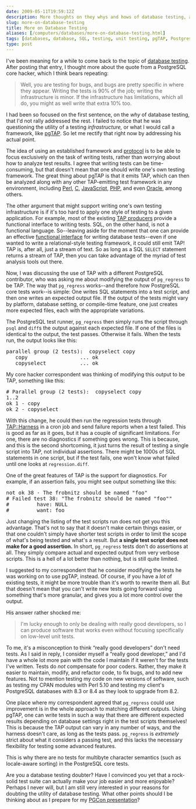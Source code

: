 ```yaml
--- 
date: 2009-05-11T19:59:12Z
description: More thoughts on they whys and hows of database testing, and wondering why one might think that it’s pointless or useless.
slug: more-on-database-testing
title: More on Database Testing
aliases: [/computers/databases/more-on-database-testing.html]
tags: [databases, database, SQL, testing, unit testing, pgTAP, Postgres]
type: post
---
```


<p>I've been meaning for a while to come back to the topic of
<a href="/computers/databases/postgresql/why-test-databases.html" title="Why Test Databases?">database testing</a>. After posting that entry, I
thought more about the quote from a PostgreSQL core hacker, which I think
bears repeating:</p>

<blockquote>
  <p>Well, you are testing for bugs, and bugs are pretty specific in where
  they appear. Writing the tests is 90% of the job; writing the infrastructure
  is minor. If the infrastructure has limitations, which all do, you might as
  well write that extra 10% too.
  </p>
</blockquote>

<p>I had been so focused on the first sentence, on the <em>why</em> of
database testing, that I'd not rally addressed the rest. I failed to notice
that he was questioning the utility of a testing <em>infrastructure,</em> or
what I would call a framework, like
<a href="http://pgtap.projects.postgresql.org/">pgTAP</a>. So let me rectify
that right now by addressing his actual point.</p>

<p>The idea of using an established framework and
<a href="http://testanything.org/" title="Test Anything Protocol">protocol</a>
is to be able to focus exclusively on the task of writing tests, rather than
worrying about how to analyze test results. I agree that writing tests can be
time-consuming, but that doesn't mean that one should write one's own testing
framework. The great thing about pgTAP is that it emits TAP, which can then be
analyzed along with any other TAP-emitting test framework in any environment,
including
<a href="http://search.cpan.org/perldoc?Test::More" title="Test::More">Perl</a>,
<a href="http://jc.ngo.org.uk/trac-bin/trac.cgi/wiki/LibTap" title="libtap">C</a>,
<a href="http://openjsan.org/doc/t/th/theory/Test/Simple/" title="Test.Simple">JavaScript</a>,
<a href="http://www.phpunit.de/" title="PHPUnit">PHP</a>, and even
<a href="http://code.google.com/p/pluto-test-framework/wiki/PlutoWikiMain" title="PLUTO - PL/SQL Unit Testing for Oracle">Oracle</a>, among others.</p>

<p>The other argument that might support writing one's own testing
infrastructure is if it's too hard to apply one style of testing to a given
application. For example, most of the existing
<a href="http://testanything.org/wiki/index.php/TAP_Producers">TAP producers</a> provide a functional interface to writing tests. SQL, on the
other hand, is not a functional language. So--leaving aside for the moment
that one can provide an effective
<a href="http://pgtap.projects.postgresql.org/" title="pgTAP">functional interface</a> for writing database tests--even if one wanted to write a
relational-style testing framework, it could still emit TAP! TAP is, after
all, just a stream of text. So as long as a SQL <code>SELECT</code> statement
returns a stream of TAP, then you can take advantage of the myriad of test
analysis tools out there.</p>

<p>Now, I was discussing the use of TAP with a different PostgreSQL
contributor, who was asking me about modifying the output of
<code>pg_regress</code> to be TAP. The way that <code>pg_regress</code>
works--and therefore how PostgreSQL core tests work--is simple: One writes SQL
statements into a test script, and then one writes an expected output file. If
the output of the tests might vary by platform, database setting, or
compile-time feature, one just creates more expected files, each with the
appropriate variations.</p>

<p>The PostgreSQL test runner, <code>pg_regress</code> then simply runs the
script through <code>psql</code> and <code>diff</code>s the output against
each expected file. If one of the files is identical to the output, the test
passes. Otherwise it fails. When the tests run, the output looks like this:</p>

<pre>
parallel group (2 tests):  copyselect copy
   copy                 ... ok
   copyselect           ... ok
</pre>

<p>My core hacker correspondent was thinking of modifying this output to be
TAP, something like this:</p>

<pre>
# Parallel group (2 tests):  copyselect copy
1..2
ok 1 - copy
ok 2 - copyselect
</pre>

<p>With this change, he could then run the regression tests through
<a href="http://search.cpan.org/perldoc?TAP::Harness">TAP::Harness</a> in a
cron job and send failure reports when a test failed. This is good as far as
it goes, but it has a couple of significant limitations. For one, there are no
diagnostics if something goes wrong. This is because, and this is the second
shortcoming, it just turns the result of testing a single script into TAP, not
individual assertions. There might be 1000s of SQL statements in one script,
but if the test fails, one won't know what failed until one looks at
<code>regression.diff</code>.</p>

<p>One of the great features of TAP is the support for diagnostics. For
example, if an assertion fails, you might see output something like this:</p>

<pre>
not ok 38 - The frobnitz should be named &quot;foo&quot;
# Failed test 38: &quot;The frobnitz should be named &quot;foo&quot;&quot;
#         have: NULL
#         want: foo
</pre>

<p>Just changing the listing of the test scripts run does not get you this
advantage. That's not to say that it doesn't make certain things easier, or
that one couldn't simply have shorter test scripts in order to limit the scope
of what's being tested and what's a result. But <strong>a single test script
does not make for a good assertion.</strong> In short, <code>pg_regress</code>
tests don't do assertions at all. They simply compare actual and expected
output from very verbose scripts. This is a hell of a lot better than nothing,
but is still quite limited.</p>

<p>I suggested to my correspondent that he consider modifying the tests he was
working on to use pgTAP, instead. Of course, if you have a <em>lot</em> of
existing tests, it might be more trouble than it's worth to rewrite them all.
But that doesn't mean that you can't write new tests going forward using
something that's more granular, and gives you a lot more control over the
output.</p>

<p>His answer rather shocked me:</p>

<blockquote>
  <p>I'm lucky enough to only be dealing with really good developers, so I can
  produce software that works even without focusing specifically on low-level
  unit tests.</p>
</blockquote>

<p>To me, it's a misconception to think “really good developers” don't need
tests. As I said in reply, I consider myself a “really good developer,” and
I'd have a whole lot more pain with the code I maintain if it weren't for the
tests I've written. Tests do <em>not</em> compensate for poor coders. Rather,
they make it easier to maintain, modify, and refactor code, to fix bugs, and
to add new features. Not to mention testing my code on new versions of
software, such as testing my CPAN modules with Perl 5.10 and testing my
client's PostgreSQL databases with 8.3 or 8.4 as they look to upgrade from
8.2.</p>

<p>One place where my correspondent agreed that <code>pg_regress</code> could
use improvement is in the whole approach to matching different outputs. Using
pgTAP, one can write tests in such a way that there are different expected
results depending on database settings right in the test scripts themselves!
This is because the TAP output can vary in any number of ways, and the harness
doesn't care, as long as the tests pass. <code>pg_regress</code> is
<em>extremely</em> strict about what it considers a passing test, and this
lacks the necessary flexibility for testing some advanced features.</p>

<p>This is why there are no tests for multibyte character semantics (such as
locale-aware sorting) in the PostgreSQL core tests.</p>

<p>Are you a database testing doubter? Have I convinced you yet that a
rock-solid test suite can actually make your job easier and more enjoyable?
Perhaps I never will, but I am still very interested in your reasons for
doubting the utility of database testing. What other points should I be
thinking about as I prepare for my
<a href="https://www.pgcon.org/2009/schedule/events/165.en.html" title="PGCon: Unit Test Your Database!">PGCon presentation</a>?</p>
